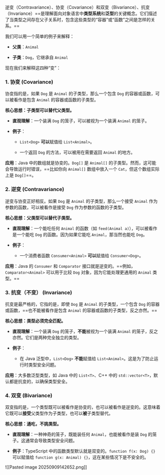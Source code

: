 逆变（Contravariance）、协变（Covariance）和双变（Bivariance）、抗变（Invariance）==是理解面向对象语言中**类型系统**和**泛型**的关键概念。它们描述了当类型之间存在父子关系时，包含这些类型的“容器”或“函数”之间是怎样的关系。==

我们可以用一个简单的例子来解释：

- **父类**：`Animal`
    
- **子类**：`Dog`，它继承自 `Animal`
    

现在我们来解释这四种“变”：

### 1. 协变 (Covariance)

协变指的是，如果 `Dog` 是 `Animal` 的子类型，那么一个包含 `Dog` 的容器或函数，可以被看作是包含 `Animal` 的容器或函数的子类型。

**核心思想：子类型可以替代父类型。**

- **直观理解**：一个装满 `Dog` 的笼子，可以被视为一个装满 `Animal` 的笼子。
    
- **例子**：
    
    - `List<Dog>` **可以**赋值给 `List<Animal>`。
        
    - 一个返回 `Dog` 的方法，可以被用在需要返回 `Animal` 的地方。
        

**应用**：Java 中的数组就是协变的。`Dog[]` 是 `Animal[]` 的子类型。然而，这可能会导致运行时错误，==比如你向 `Animal[]` 数组中放入一个 `Cat`，但这个数组实际上是 `Dog[]`==。

### 2. 逆变 (Contravariance)

逆变与协变正好相反。如果 `Dog` 是 `Animal` 的子类型，那么一个接受 `Animal` 作为参数的函数，可以被看作是接受 `Dog` 作为参数的函数的子类型。

**核心思想：父类型可以替代子类型。**

- **直观理解**：一个能吃任何 `Animal` 的函数（如 `feed(Animal a)`），可以被看作是一个能吃 `Dog` 的函数。因为如果它能吃 `Animal`，那当然也能吃 `Dog`。
    
- **例子**：
    
    - 一个消费者函数 `Consumer<Animal>` **可以**赋值给 `Consumer<Dog>`。
        

**应用**：Java 的 `Consumer` 和 `Comparator` 接口就是逆变的。==例如，`Comparator<Animal>` 可以用于比较 `Dog` 对象，因为它能处理更通用的 `Animal` 类型。==

### 3. 抗变（不变） (Invariance)

抗变是最严格的，它指的是，即使 `Dog` 是 `Animal` 的子类型，一个包含 `Dog` 的容器或函数，==也不能被看作是包含 `Animal` 的容器或函数的子类型，反之亦然。==

**核心思想：类型必须完全匹配。**

- **直观理解**：一个装满 `Dog` 的笼子，**不能**被视为一个装满 `Animal` 的笼子，反之亦然。它们是两种完全独立的类型。
    
- **例子**：
    
    - 在 Java 泛型中，`List<Dog>` **不能**赋值给 `List<Animal>`。这是为了防止运行时类型安全问题。
        

**应用**：大多数泛型类型，如 Java 中的 `List<T>`、C++ 中的 `std::vector<T>`，默认都是抗变的，以确保类型安全。

### 4. 双变 (Bivariance)

双变指的是，一个类型既可以被看作是协变的，也可以被看作是逆变的。这意味着它既可以**接受**父类型作为子类型，也可以**被**子类型替代。

**核心思想：通吃，不挑类型。**

- **直观理解**：一种神奇的笼子，既能装任何 `Animal`，也能被看作是装 `Dog` 的笼子。这通常会导致类型安全问题。
    
- **例子**：TypeScript 中的函数类型默认就是双变的。`function f(x: Dog) {}` 可以赋值给 `function g(x: Animal) {}`，这在某些情况下是不安全的。


![[Pasted image 20250909142652.png]]